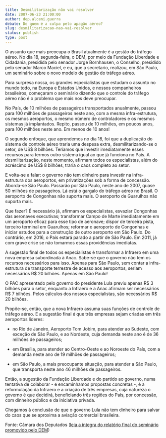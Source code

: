 ```yaml
---
title: Desmilitarização não vai resolver
date: 2007-06-23 21:00:00
author: dep.alceni.guerra
debate: De quem é a culpa pelo apagão aéreo?
slug: desmilitarizacao-nao-vai-resolver
status: publish 
type: post
---
```


  
O assunto que mais preocupa o Brasil atualmente é a gestão do tráfego aéreo. No dia 18, segunda-feira, o DEM, por meio da Fundação Liberdade e Cidadania, presidida pelo senador Jorge Bornhausen, o Conselho, presidido pelo senador Marco Maciel, e eu, que a secretario, realizou, em São Paulo, um seminário sobre o novo modelo de gestão do tráfego aéreo.  
  
Para surpresa nossa, os grandes especialistas que estudam o assunto no mundo todo, na Europa e Estados Unidos, e nossos companheiros brasileiros, começaram o seminário dizendo que o controle do tráfego aéreo não é o problema que mais nos deve preocupar.  
  
No País, de 10 milhões de passageiros transportados anualmente, passou para 100 milhões de passageiros neste ano, com a mesma infra-estrutura, os mesmos aeroportos, o mesmo número de controladores e os mesmos sistemas já implantados. Repito, passou de 10 milhões, em poucos anos, para 100 milhões neste ano. Em menos de 10 anos!  
  
O segundo enfoque, que aprendemos no dia 18, foi que a duplicação do sistema de controle aéreo traria uma despesa extra, desmilitarizando-se o setor, de US$ 8 bilhões. Teríamos que investir imediatamente esses recursos para termos outro sistema igual ao que já funciona no País. A desmilitarização, neste momento, afirmam todos os especialistas, além do acréscimo de US$ 8 bilhões, traria o caos completo ao setor.  
  
E volta-se a falar: o governo não tem dinheiro para investir na infra-estrutura dos aeroportos, em privatizações sob a forma de concessão. Aborda-se São Paulo. Passarão por São Paulo, neste ano de 2007, quase 50 milhões de passageiros. Lá está o gargalo do tráfego aéreo no Brasil. O aeroporto de Congonhas não suporta mais. O aeroporto de Guarulhos não suporta mais.  
  
Que fazer? É necessário já, afirmam os especialistas, esvaziar Congonhas das aeronaves executivas; transformar Campo de Marte imediatamente em um aeroporto eficaz para esse tipo de aeronave; dispor de terceira pista, terceiro terminal em Guarulhos; reformar o aeroporto de Congonhas e iniciar estudos para a construção de outro aeroporto em São Paulo. Do contrário, em 2016, o País estará parado a partir de São Paulo. Em 2011, já com grave crise se não tomarmos essas providências imediatas.  
  
A sugestão final de todos os especialistas é transformar a Infraero em uma nova empresa subordinada à Anac. Sabe-se que o governo não tem os recursos necessários para isso. Apenas para São Paulo, sem contar a infra-estrutura de transporte terrestre de acesso aos aeroportos, seriam necessários R$ 20 bilhões. Apenas em São Paulo!  
  
O PAC apresentado pelo governo do presidente Lula previu apenas R$ 3 bilhões para o setor, enquanto a Infraero e a Anac afirmam ser necessários R$ 7 bilhões. Pelos cálculos dos nossos especialistas, são necessários R$ 20 bilhões.  
  
Propõe-se, então, que a nova Infraero assuma suas funções de controle de tráfego aéreo. E a sugestão final é que três empresas sejam criadas em três aeroportos líderes:  
  
  
- no Rio de Janeiro, Aeroporto Tom Jobim, para atender ao Sudeste, com exceção de São Paulo, e ao Nordeste, cuja demanda neste ano é de 36 milhões de passageiros;   
  
- em Brasília, para atender ao Centro-Oeste e ao Noroeste do País, com a demanda neste ano de 19 milhões de passageiros;  
  
- em São Paulo, a mais preocupante situação, para atender a São Paulo, que transporta neste ano 46 milhões de passageiros.  
  
Então, a sugestão da Fundação Liberdade e do partido ao governo, numa tentativa de colaborar - e encaminhamos propostas concretas -, é a reformulação da Infraero e a criação de três empresas, cuja natureza o governo é que decidirá, beneficiando três regiões do País, por concessão, com dinheiro público e da iniciativa privada.  
  
Chegamos à conclusão de que o governo Lula não tem dinheiro para salvar do caos que se aproxima a aviação comercial brasileira.   
  
Fonte: Câmara dos Deputados ([leia a íntegra do relatório final do seminário promovido pelo DEM](http://www.democratas.org.br/webtv/evento31052007.html))
